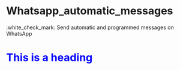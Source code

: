 <h1 style="text-color:green;"> Whatsapp_automatic_messages </h1>
 :white_check_mark: Send automatic and programmed messages on WhatsApp
 <h1 style="color:blue;">This is a heading</h1>
